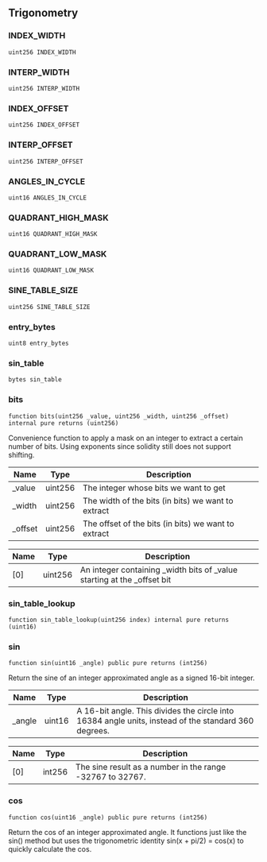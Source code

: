 
## Trigonometry

### INDEX_WIDTH

```solidity
uint256 INDEX_WIDTH
```

### INTERP_WIDTH

```solidity
uint256 INTERP_WIDTH
```

### INDEX_OFFSET

```solidity
uint256 INDEX_OFFSET
```

### INTERP_OFFSET

```solidity
uint256 INTERP_OFFSET
```

### ANGLES_IN_CYCLE

```solidity
uint16 ANGLES_IN_CYCLE
```

### QUADRANT_HIGH_MASK

```solidity
uint16 QUADRANT_HIGH_MASK
```

### QUADRANT_LOW_MASK

```solidity
uint16 QUADRANT_LOW_MASK
```

### SINE_TABLE_SIZE

```solidity
uint256 SINE_TABLE_SIZE
```

### entry_bytes

```solidity
uint8 entry_bytes
```

### sin_table

```solidity
bytes sin_table
```

### bits

```solidity
function bits(uint256 _value, uint256 _width, uint256 _offset) internal pure returns (uint256)
```

Convenience function to apply a mask on an integer to extract a certain
number of bits. Using exponents since solidity still does not support
shifting.

| Name | Type | Description |
| ---- | ---- | ----------- |
| _value | uint256 | The integer whose bits we want to get |
| _width | uint256 | The width of the bits (in bits) we want to extract |
| _offset | uint256 | The offset of the bits (in bits) we want to extract |

| Name | Type | Description |
| ---- | ---- | ----------- |
| [0] | uint256 | An integer containing _width bits of _value starting at the         _offset bit |

### sin_table_lookup

```solidity
function sin_table_lookup(uint256 index) internal pure returns (uint16)
```

### sin

```solidity
function sin(uint16 _angle) public pure returns (int256)
```

Return the sine of an integer approximated angle as a signed 16-bit
integer.

| Name | Type | Description |
| ---- | ---- | ----------- |
| _angle | uint16 | A 16-bit angle. This divides the circle into 16384               angle units, instead of the standard 360 degrees. |

| Name | Type | Description |
| ---- | ---- | ----------- |
| [0] | int256 | The sine result as a number in the range -32767 to 32767. |

### cos

```solidity
function cos(uint16 _angle) public pure returns (int256)
```

Return the cos of an integer approximated angle.
It functions just like the sin() method but uses the trigonometric
identity sin(x + pi/2) = cos(x) to quickly calculate the cos.

